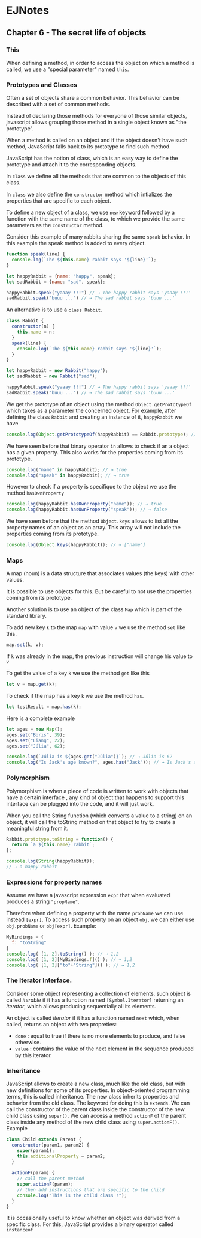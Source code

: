 # EJNotes

## Chapter 6 - The secret life of objects

### This

When defining a method, in order to access the object on which a method is called, we use a "special parameter" named `this`.

### Prototypes and Classes

Often a set of objects share a common behavior. This behavior can be described with a set of common methods. 

Instead of declaring those methods for everyone of those similar objects, 
javascript allows grouping those method in a single object known as "the prototype".

When a method is called on an object and if the object doesn't have such method, 
JavaScript falls back to its prototype to find such method.

JavaScript has the notion of class, which is an easy way to define the prototype and attach it to the corresponding objects.

In `class` we define all the methods that are common to the objects of this class.

In `class` we also define the `constructor` method which intializes the properties that are specific to each object.

To define a new object of a class, we use `new` keyword followed by a function with the same name of the class, 
to which we provide the same parameters as the `constructor` method.

Consider this example of many rabbits sharing the same `speak` behavior. 
In this example the speak method is added to every object.

```javascript
function speak(line) {
  console.log(`The ${this.name} rabbit says '${line}'`);
}

let happyRabbit = {name: "happy", speak};
let sadRabbit = {name: "sad", speak};

happyRabbit.speak("yaaay !!!") // → The happy rabbit says 'yaaay !!!' 
sadRabbit.speak("buuu ...") // → The sad rabbit says 'buuu ...' 
```

An alternative is to use a `class Rabbit`.

```javascript
class Rabbit {
  constructor(n) {
    this.name = n;
  }
  speak(line) {
    console.log(`The ${this.name} rabbit says '${line}'`);
  }
}

let happyRabbit = new Rabbit("happy");
let sadRabbit = new Rabbit("sad");

happyRabbit.speak("yaaay !!!") // → The happy rabbit says 'yaaay !!!' 
sadRabbit.speak("buuu ...") // → The sad rabbit says 'buuu ...' 
```

We get the prototype of an object using the method `Object.getPrototypeOf` which takes as a parameter the concerned object.
For example, after defining the class `Rabbit` and creating an instance of it, `happyRabbit` we have

```javascript
console.log(Object.getPrototypeOf(happyRabbit) == Rabbit.prototype); // → true
```

We have seen before that binary operator `in` allows to check if an a object has a given property. 
This also works for the properties coming from its prototype.

```javascript
console.log("name" in happyRabbit); // → true
console.log("speak" in happyRabbit); // → true
```

However to check if a property is specifique to the object we use the method `hasOwnProperty`

```javascript
console.log(happyRabbit.hasOwnProperty("name")); // → true
console.log(happyRabbit.hasOwnProperty("speak")); // → false
```

We have seen before that the method `Object.keys` allows to list all the property names of an object as an array. 
This array will not include the properties coming from its prototype.

```javascript
console.log(Object.keys(happyRabbit)); // → ["name"]
```

### Maps

A map (noun) is a data structure that associates values (the keys) with other values.

It is possible to use objects for this. But be careful to not use the properties coming from its prototype.

Another solution is to use an object of the class `Map` which is part of the standard library.

To add new key `k` to the map `map` with value `v` we use the method `set` like this.

```javascript
map.set(k, v);
```

If `k` was already in the map, the previous instruction will change his value to `v`

To get the value of a key `k` we use the method `get` like this

```javascript
let v = map.get(k);
```

To check if the map has a key `k` we use the method `has`.

```javascript
let testResult = map.has(k);
```

Here is a complete example

```javascript
let ages = new Map();
ages.set("Boris", 39);
ages.set("Liang", 22);
ages.set("Júlia", 62);

console.log(`Júlia is ${ages.get("Júlia")}`); // → Júlia is 62
console.log("Is Jack's age known?", ages.has("Jack")); // → Is Jack's age known? false
```

### Polymorphism

Polymorphism is when a piece of code is written to work with objects that have a certain interface ,
any kind of object that happens to support this interface can be plugged into the code, and it will just work.

When you call the String function (which converts a value to a string) on an object, 
it will call the toString method on that object to try to create a meaningful string from it.

```javascript
Rabbit.prototype.toString = function() {
  return `a ${this.name} rabbit`;
};

console.log(String(happyRabbit));
// → a happy rabbit
```

### Expressions for property names

Assume we have a javascript expression `expr` that when evaluated produces a string `"propName"`.

Therefore when defining a property with the name `probName` we can use instead `[expr]`.
To access such property on an object `obj`, we can either use `obj.probName` or `obj[expr]`.
Example:

```javascript
MyBindings = {
  f: "toString" 
}
console.log( [1, 2].toString() ); // → 1,2
console.log( [1, 2][MyBindings.f]() ); // → 1,2
console.log( [1, 2]["to"+"String"]() ); // → 1,2
```

### The Iterator Interface.

Consider some object representing a collection of elements. such object is called *iterable* if it has a function named `[Symbol.Iterator]` returning an *iterator*, which allows producing sequentially all its elements.

An object is called *iterator* if it has a function named `next` which, when called, returns an object with two propreties:
- `done` : equal to true if there is no more elements to produce, and false otherwise.
- `value` : contains the value of the next element in the sequence produced by this iterator.

### Inheritance

JavaScript allows to create a new class, much like the old class, but with new definitions for some of its properties. 
In object-oriented programming terms, this is called inheritance. 
The new class inherits properties and behavior from the old class.
The keyword for doing this is `extends`. 
We can call the constructor of the parent class inside the constructor of the new child class using `super()`.
We can access a method `actionF` of the parent class inside any method of the new child class using `super.actionF()`.
Example

```javascript
class Child extends Parent {
  constructor(param1, param2) {
    super(param1);
    this.additionalProperty = param2;
  }
  
  actionF(param) {
    // call the parent method
    super.actionF(param);
    // then add instructions that are specific to the child
    console.log("This is the child class !");
  }
}
```

It is occasionally useful to know whether an object was derived from a specific class. 
For this, JavaScript provides a binary operator called `instanceof`



